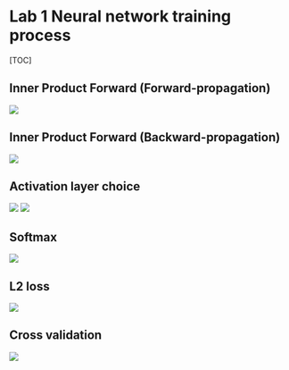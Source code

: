# Lab 1 Neural network training process
[TOC]
## Inner Product Forward (Forward-propagation)
![](https://i.imgur.com/aMM95m6.jpg)
## Inner Product Forward (Backward-propagation)
![](https://i.imgur.com/ybk5yla.png)
## Activation layer choice
![](https://i.imgur.com/b5rcvZJ.png)
![](https://i.imgur.com/q5KZ7wC.png)
## Softmax
![](https://i.imgur.com/yP5z17b.png)
## L2 loss
![](https://i.imgur.com/okNOQWS.png)
## Cross validation
![](https://i.imgur.com/ULJiyO0.png)